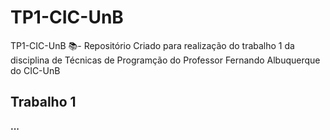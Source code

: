 # TP1-CIC-UnB

TP1-CIC-UnB 📚- Repositório Criado para realização do trabalho 1 da disciplina de Técnicas de Programção do Professor Fernando Albuquerque do CIC-UnB

## Trabalho 1

<b>...</b>

